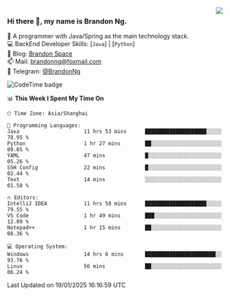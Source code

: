 <img  align="right" src="https://github-readme-stats-brandon0824.vercel.app/api/top-langs/?username=brandon0824&layout=compact">

### Hi there 👋, my name is Brandon Ng.

🌱 A programmer with Java/Spring as the main technology stack.  
💻 BackEnd Developer Skills: [`Java`] | [`Python`]  
📝 Blog: [Brandon Space](https://brandonng.tech)  
📫 Mail: brandonng@foxmail.com  
📰 Telegram: [@BrandonNg](https://t.me/BrandonNg24)  

![CodeTime badge](https://img.shields.io/endpoint?style=flat-square&url=https%3A%2F%2Fapi.codetime.dev%2Fshield%3Fid%3D128%26project%3D%26in%3D604800000)

<!--START_SECTION:waka-->
📊 **This Week I Spent My Time On** 

```text
🕑︎ Time Zone: Asia/Shanghai

💬 Programming Languages: 
Java                     11 hrs 53 mins      ████████████████████░░░░░   78.95 % 
Python                   1 hr 27 mins        ██░░░░░░░░░░░░░░░░░░░░░░░   09.65 % 
YAML                     47 mins             █░░░░░░░░░░░░░░░░░░░░░░░░   05.26 % 
SSH Config               22 mins             █░░░░░░░░░░░░░░░░░░░░░░░░   02.44 % 
Text                     14 mins             ░░░░░░░░░░░░░░░░░░░░░░░░░   01.58 % 

🔥 Editors: 
IntelliJ IDEA            11 hrs 58 mins      ████████████████████░░░░░   79.55 % 
VS Code                  1 hr 49 mins        ███░░░░░░░░░░░░░░░░░░░░░░   12.09 % 
Notepad++                1 hr 15 mins        ██░░░░░░░░░░░░░░░░░░░░░░░   08.36 % 

💻 Operating System: 
Windows                  14 hrs 6 mins       ███████████████████████░░   93.76 % 
Linux                    56 mins             ██░░░░░░░░░░░░░░░░░░░░░░░   06.24 % 
```


 Last Updated on 19/01/2025 16:16:59 UTC
<!--END_SECTION:waka-->

